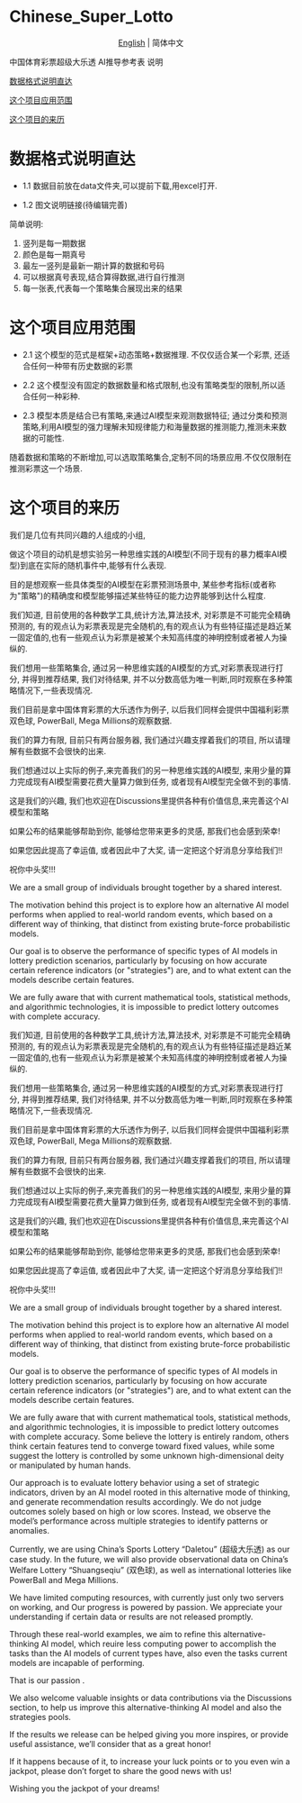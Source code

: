 # Chinese_Super_Lotto

<!--ts-->

<p align="center">
<a href="/docs/README_EN.md">English</a> | 简体中文
</p>

中国体育彩票超级大乐透 AI推导参考表 说明

<!--ts-->

[数据格式说明直达](#数据格式说明直达)

[这个项目应用范围](#这个项目应用范围)

[这个项目的来历](#这个项目的来历)



# 数据格式说明直达

  * 1.1 数据目前放在data文件夹,可以提前下载,用excel打开.

  * 1.2 图文说明链接(待编辑完善)

简单说明: 
1) 竖列是每一期数据
2) 颜色是每一期真号
3) 最左一竖列是最新一期计算的数据和号码
4) 可以根据真号表现,结合算得数据,进行自行推测
5) 每一张表,代表每一个策略集合展现出来的结果




# 这个项目应用范围

* 2.1 这个模型的范式是框架+动态策略+数据推理.  不仅仅适合某一个彩票, 还适合任何一种带有历史数据的彩票

* 2.2 这个模型没有固定的数据数量和格式限制,也没有策略类型的限制,所以适合任何一种彩种.

* 2.3 模型本质是结合已有策略,来通过AI模型来观测数据特征; 通过分类和预测策略,利用AI模型的强力理解未知规律能力和海量数据的推测能力,推测未来数据的可能性. 

随着数据和策略的不断增加,可以选取策略集合,定制不同的场景应用.不仅仅限制在推测彩票这一个场景.


# 这个项目的来历

我们是几位有共同兴趣的人组成的小组,

做这个项目的动机是想实验另一种思维实践的AI模型(不同于现有的暴力概率AI模型)到底在实际的随机事件中,能够有什么表现.

目的是想观察一些具体类型的AI模型在彩票预测场景中, 某些参考指标(或者称为"策略")的精确度和模型能够描述某些特征的能力边界能够到达什么程度.


我们知道, 目前使用的各种数学工具,统计方法,算法技术, 对彩票是不可能完全精确预测的, 
有的观点认为彩票表现是完全随机的,有的观点认为有些特征描述是趋近某一固定值的,也有一些观点认为彩票是被某个未知高纬度的神明控制或者被人为操纵的.


我们想用一些策略集合, 通过另一种思维实践的AI模型的方式,对彩票表现进行打分, 并得到推荐结果, 
我们对待结果, 并不以分数高低为唯一判断,同时观察在多种策略情况下,一些表现情况.

我们目前是拿中国体育彩票的大乐透作为例子, 
以后我们同样会提供中国福利彩票双色球, PowerBall, Mega Millions的观察数据.


我们的算力有限, 目前只有两台服务器, 我们通过兴趣支撑着我们的项目, 
所以请理解有些数据不会很快的出来.


我们想通过以上实际的例子,来完善我们的另一种思维实践的AI模型,
来用少量的算力完成现有AI模型需要花费大量算力做到任务, 或者现有AI模型完全做不到的事情.


这是我们的兴趣, 
我们也欢迎在Discussions里提供各种有价值信息,来完善这个AI模型和策略



如果公布的结果能够帮助到你, 能够给您带来更多的灵感, 那我们也会感到荣幸!

如果您因此提高了幸运值, 或者因此中了大奖, 请一定把这个好消息分享给我们!!

祝你中头奖!!!



We are a small group of individuals brought together by a shared interest.

The motivation behind this project is to explore how an alternative AI model performs when applied to real-world random events, which based on a different way of thinking, that distinct from existing brute-force probabilistic models.

Our goal is to observe the performance of specific types of AI models in lottery prediction scenarios, particularly by focusing on how accurate certain reference indicators (or "strategies") are, and to what extent can the models describe certain features.

We are fully aware that with current mathematical tools, statistical methods, and algorithmic technologies, it is impossible to predict lottery outcomes with complete accuracy.


我们知道, 目前使用的各种数学工具,统计方法,算法技术, 对彩票是不可能完全精确预测的, 
有的观点认为彩票表现是完全随机的,有的观点认为有些特征描述是趋近某一固定值的,也有一些观点认为彩票是被某个未知高纬度的神明控制或者被人为操纵的.


我们想用一些策略集合, 通过另一种思维实践的AI模型的方式,对彩票表现进行打分, 并得到推荐结果, 
我们对待结果, 并不以分数高低为唯一判断,同时观察在多种策略情况下,一些表现情况.

我们目前是拿中国体育彩票的大乐透作为例子, 
以后我们同样会提供中国福利彩票双色球, PowerBall, Mega Millions的观察数据.


我们的算力有限, 目前只有两台服务器, 我们通过兴趣支撑着我们的项目, 
所以请理解有些数据不会很快的出来.


我们想通过以上实际的例子,来完善我们的另一种思维实践的AI模型,
来用少量的算力完成现有AI模型需要花费大量算力做到任务, 或者现有AI模型完全做不到的事情.


这是我们的兴趣, 
我们也欢迎在Discussions里提供各种有价值信息,来完善这个AI模型和策略



如果公布的结果能够帮助到你, 能够给您带来更多的灵感, 那我们也会感到荣幸!

如果您因此提高了幸运值, 或者因此中了大奖, 请一定把这个好消息分享给我们!!

祝你中头奖!!!



We are a small group of individuals brought together by a shared interest.

The motivation behind this project is to explore how an alternative AI model performs when applied to real-world random events, which based on a different way of thinking, that distinct from existing brute-force probabilistic models.

Our goal is to observe the performance of specific types of AI models in lottery prediction scenarios, particularly by focusing on how accurate certain reference indicators (or "strategies") are, and to what extent can the models describe certain features.

We are fully aware that with current mathematical tools, statistical methods, and algorithmic technologies, it is impossible to predict lottery outcomes with complete accuracy.
Some believe the lottery is entirely random, others think certain features tend to converge toward fixed values, while some suggest the lottery is controlled by some unknown high-dimensional deity or manipulated by human hands.

Our approach is to evaluate lottery behavior using a set of strategic indicators, driven by an AI model rooted in this alternative mode of thinking, and generate recommendation results accordingly.
We do not judge outcomes solely based on high or low scores. Instead, we observe the model’s performance across multiple strategies to identify patterns or anomalies.

Currently, we are using China’s Sports Lottery “Daletou” (超级大乐透) as our case study.
In the future, we will also provide observational data on China’s Welfare Lottery “Shuangseqiu” (双色球), as well as international lotteries like PowerBall and Mega Millions.

We have limited computing resources, with currently just only two servers on working, and Our progress is powered by passion.
We appreciate your understanding if certain data or results are not released promptly.

Through these real-world examples, we aim to refine this alternative-thinking AI model, which reuire less computing power to accomplish the tasks than the AI models of current types have, also even the tasks current models are incapable of performing.

That is our passion .

We also welcome valuable insights or data contributions via the 
Discussions section, to help us improve this alternative-thinking AI model and also the strategies pools.

If the results we release can be helped giving you more inspires, or provide useful assistance, we’ll consider that as a great honor!

If it happens because of it, to increase your luck points or to you even win a jackpot, please don’t forget to share the good news with us!

Wishing you the jackpot of your dreams!




